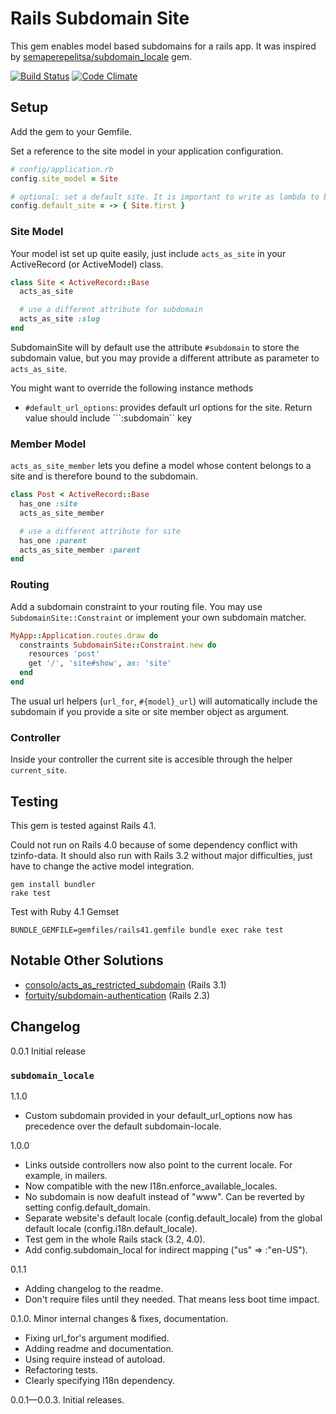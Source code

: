 # Rails Subdomain Site

This gem enables model based subdomains for a rails app.
It was inspired by [semaperepelitsa/subdomain_locale](https://github.com/semaperepelitsa/subdomain_locale) gem.

[![Build Status](https://travis-ci.org/nfweb/subdomain_site.svg?branch=master)](https://travis-ci.org/nfweb/subdomain_site)
[![Code Climate](https://codeclimate.com/github/nfweb/subdomain_site/badges/gpa.svg)](https://codeclimate.com/github/nfweb/subdomain_site)

## Setup

Add the gem to your Gemfile.

Set a reference to the site model in your application configuration.

```ruby
# config/application.rb
config.site_model = Site

# optional: set a default site. It is important to write as lambda to be lazy loaded
config.default_site = -> { Site.first }
```

### Site Model
Your model ist set up quite easily, just include ``acts_as_site`` in your ActiveRecord (or ActiveModel) class.

```ruby
class Site < ActiveRecord::Base
  acts_as_site

  # use a different attribute for subdomain
  acts_as_site :slug
end
```

SubdomainSite will by default use the attribute ``#subdomain`` to store the subdomain value, but you may provide a different attribute as parameter to ``acts_as_site``.

You might want to override the following instance methods
* ``#default_url_options``: provides default url options for the site. Return value should include ```:subdomain`` key

### Member Model
``acts_as_site_member`` lets you define a model whose content belongs to a site and is therefore bound to the subdomain.

```ruby
class Post < ActiveRecord::Base
  has_one :site
  acts_as_site_member

  # use a different attribute for site
  has_one :parent
  acts_as_site_member :parent
end
```

### Routing
Add a subdomain constraint to your routing file. You may use ``SubdomainSite::Constraint`` or implement your own subdomain matcher.

```ruby
MyApp::Application.routes.draw do
  constraints SubdomainSite::Constraint.new do
    resources 'post'
    get '/', 'site#show', as: 'site'
  end
end
```

The usual url helpers (``url_for``, ``#{model}_url``) will automatically include the subdomain if you provide a site or site member object as argument.

### Controller

Inside your controller the current site is accesible through the helper ```current_site```.

## Testing

This gem is tested against Rails 4.1.

Could not run on Rails 4.0 because of some dependency conflict with tzinfo-data.
It should also run with Rails 3.2 without major difficulties, just have to change the active model integration.

```
gem install bundler
rake test
```

Test with Ruby 4.1 Gemset

```
BUNDLE_GEMFILE=gemfiles/rails41.gemfile bundle exec rake test
```

## Notable Other Solutions
* [consolo/acts_as_restricted_subdomain](https://github.com/consolo/acts_as_restricted_subdomain) (Rails 3.1)
* [fortuity/subdomain-authentication](https://github.com/fortuity/subdomain-authentication) (Rails 2.3)

## Changelog

0.0.1 Initial release

### ```subdomain_locale```
1.1.0

* Custom subdomain provided in your default_url_options now has precedence over the default subdomain-locale.

1.0.0

* Links outside controllers now also point to the current locale. For example, in mailers.
* Now compatible with the new I18n.enforce\_available\_locales.
* No subdomain is now deafult instead of "www". Can be reverted by setting config.default\_domain.
* Separate website's default locale (config.default\_locale) from the global default locale (config.i18n.default\_locale).
* Test gem in the whole Rails stack (3.2, 4.0).
* Add config.subdomain_local for indirect mapping ("us" => :"en-US").

0.1.1

* Adding changelog to the readme.
* Don't require files until they needed. That means less boot time impact.

0.1.0. Minor internal changes & fixes, documentation.

* Fixing url_for's argument modified.
* Adding readme and documentation.
* Using require instead of autoload.
* Refactoring tests.
* Clearly specifying I18n dependency.

0.0.1—0.0.3. Initial releases.

